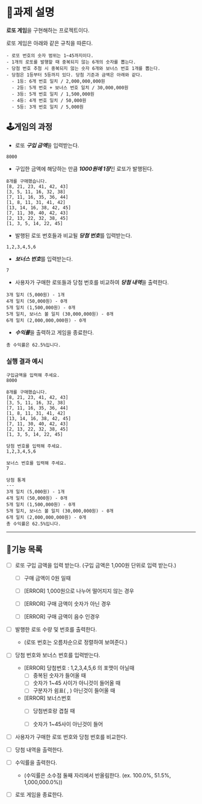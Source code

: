 # 📑과제 설명

**로또 게임**을 구현해하는 프로젝트이다.

로또 게임은 아래와 같은 규칙을 따른다.
```
- 로또 번호의 숫자 범위는 1~45까지이다.
- 1개의 로또를 발행할 때 중복되지 않는 6개의 숫자를 뽑는다.
- 당첨 번호 추첨 시 중복되지 않는 숫자 6개와 보너스 번호 1개를 뽑는다.
- 당첨은 1등부터 5등까지 있다. 당첨 기준과 금액은 아래와 같다.
  - 1등: 6개 번호 일치 / 2,000,000,000원
  - 2등: 5개 번호 + 보너스 번호 일치 / 30,000,000원
  - 3등: 5개 번호 일치 / 1,500,000원
  - 4등: 4개 번호 일치 / 50,000원
  - 5등: 3개 번호 일치 / 5,000원
```

## 🕹️게임의 과정
- 로또 ***구입 금액***을 입력받는다.
```
8000
```
- 구입한 금액에 해당하는 만큼 ***1000원에 1장***인 로또가 발행된다.
```
8개를 구매했습니다.
[8, 21, 23, 41, 42, 43] 
[3, 5, 11, 16, 32, 38] 
[7, 11, 16, 35, 36, 44] 
[1, 8, 11, 31, 41, 42] 
[13, 14, 16, 38, 42, 45] 
[7, 11, 30, 40, 42, 43] 
[2, 13, 22, 32, 38, 45] 
[1, 3, 5, 14, 22, 45]
```

- 발행된 로또 번호들과 비교될 ***당첨 번호***를 입력받는다.
```
1,2,3,4,5,6
```
- ***보너스 번호***를 입력받는다.
```
7
```

- 사용자가 구매한 로또들과 당첨 번호를 비교하여 ***당첨 내역***을 출력한다.
```
3개 일치 (5,000원) - 1개
4개 일치 (50,000원) - 0개
5개 일치 (1,500,000원) - 0개
5개 일치, 보너스 볼 일치 (30,000,000원) - 0개
6개 일치 (2,000,000,000원) - 0개
```

- ***수익률***을 출력하고 게임을 종료한다.
```
총 수익률은 62.5%입니다.
```

### 실행 결과 예시
```
구입금액을 입력해 주세요.
8000

8개를 구매했습니다.
[8, 21, 23, 41, 42, 43] 
[3, 5, 11, 16, 32, 38] 
[7, 11, 16, 35, 36, 44] 
[1, 8, 11, 31, 41, 42] 
[13, 14, 16, 38, 42, 45] 
[7, 11, 30, 40, 42, 43] 
[2, 13, 22, 32, 38, 45] 
[1, 3, 5, 14, 22, 45]

당첨 번호를 입력해 주세요.
1,2,3,4,5,6

보너스 번호를 입력해 주세요.
7

당첨 통계
---
3개 일치 (5,000원) - 1개
4개 일치 (50,000원) - 0개
5개 일치 (1,500,000원) - 0개
5개 일치, 보너스 볼 일치 (30,000,000원) - 0개
6개 일치 (2,000,000,000원) - 0개
총 수익률은 62.5%입니다.
```

---


## 📌기능 목록 

- [ ] 로또 구입 금액을 입력 받는다. (구입 금액은 1,000원 단위로 입력 받는다.) 

  - [ ] 구매 금액이 0원 일때
  - [ ] [ERROR] 1,000원으로 나누어 떨어지지 않는 경우
  - [ ] [ERROR] 구매 금액이 숫자가 아닌 경우
  - [ ] [ERROR] 구매 금액이 음수 인경우



- [ ] 발행한 로또 수량 및 번호를 출력한다.
  - (로또 번호는 오름차순으로 정렬하여 보여준다.)


- [ ] 당첨 번호와 보너스 번호를 입력받는다.

  - [ERROR] 당첨번호 : 1,2,3,4,5,6 의 포맷이 아닐때
    - [ ] 중복된 숫자가 들어올 때
    - [ ] 숫자가 1~45 사이가 아니것이 들어올 때
    - [ ] 구분자가 쉼표( , ) 아닌것이 들어올 때
  - [ERROR] 보너스번호
    - [ ] 당첨번호랑 겹칠 때
    - [ ] 숫자가 1~45사이 아닌것이 들어


- [ ] 사용자가 구매한 로또 번호와 당첨 번호를 비교한다.


- [ ] 당첨 내역을 출력한다.


- [ ] 수익률을 출력한다.
  - (수익률은 소수점 둘째 자리에서 반올림한다. (ex. 100.0%, 51.5%, 1,000,000.0%))


- [ ] 로또 게임을 종료한다.



